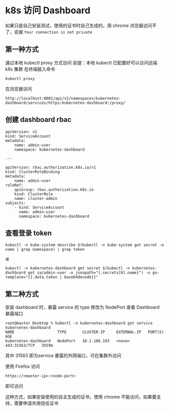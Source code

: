 # k8s 访问 Dashboard

如果只是自己安装测试，使用的证书时自己生成的，用 chrome 浏览器访问不了，会报 `Your connection is not private`

## 第一种方式
通过本地 kubectl proxy 方式访问
前提：本地 kubectl 已配置好可以访问远端 k8s 集群
在终端敲入命令
```
kubectl proxy
```

在浏览器访问
```
http://localhost:8001/api/v1/namespaces/kubernetes-dashboard/services/https:kubernetes-dashboard:/proxy/
```

## 创建 dashboard rbac
```
apiVersion: v1
kind: ServiceAccount
metadata:
    name: admin-user
    namespace: kubernetes-dashboard

---

apiVersion: rbac.authorization.k8s.io/v1
kind: ClusterRoleBinding
metadata:
    name: admin-user
roleRef:
    apiGroup: rbac.authorization.k8s.io
    kind: ClusterRole
    name: cluster-admin
subjects:
    - kind: ServiceAccount
      name: admin-user
      namespace: kubernetes-dashboard
```

## 查看登录 token
```
kubectl -n kube-system describe $(kubectl -n kube-system get secret -o name | grep namespace) | grep token

或

kubectl -n kubernetes-dashboard get secret $(kubectl -n kubernetes-dashboard get sa/admin-user -o jsonpath="{.secrets[0].name}") -o go-template="{{.data.token | base64decode}}"
```


## 第二种方式
安装 dashboard 时，暴露 service 的 type 修改为 NodePort
查看 Dashboard 暴露端口
```
root@master Desktop % kubectl -n kubernetes-dashboard get service kubernetes-dashboard
NAME                   TYPE       CLUSTER-IP     EXTERNAL-IP   PORT(S)         AGE
kubernetes-dashboard   NodePort   10.1.106.193   <none>        443:31563/TCP   3h59m
```
其中 31563 即为service 暴露的外网端口，可在集群外访问


使用 Firefox 访问
```
https://<master-ip>:<node-port>
```
即可访问

这种方式，如果安装使用的自主生成的证书，使用 chrome 不能访问，如果要支持，需要申请共用信任证书